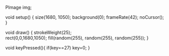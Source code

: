 PImage img;

void setup() {
  size(1680, 1050); 
  background(0);
  frameRate(42);
  noCursor();
}

void draw() {
   strokeWeight(25);  
   rect(0,0,1680,1050);
   fill(random(255), random(255), random(255));
}

void keyPressed(){
  if(key==27)
    key=0;
}
